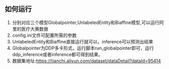 ## 如何运行
1. 分别对应三个模型Globalpointer,UnlabeledEntity和Biaffine模型,可以运行阿里的医疗大赛数据
2. config.ini文件可配置所需的参数
3. UnlabeledEntity和Biaffine直接运行就可以，inference可以预测出结果
4. Globalpointer为DDP多卡形式，运行脚本run_globalpointer即可，运行ddp_inference或者inference都可得到结果。
5. 数据集地址:https://tianchi.aliyun.com/dataset/dataDetail?dataId=95414
